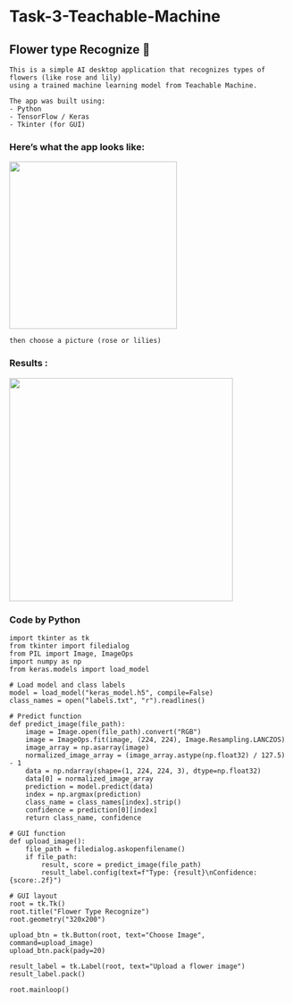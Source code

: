 # Task-3-Teachable-Machine

## Flower type Recognize 🌸 
```
This is a simple AI desktop application that recognizes types of flowers (like rose and lily)
using a trained machine learning model from Teachable Machine.

The app was built using:
- Python
- TensorFlow / Keras
- Tkinter (for GUI)
```
### Here’s what the app looks like:

<img src="https://github.com/user-attachments/assets/980c2b77-8751-4ca6-94db-8719d222d802" hight ="300" width="300" >


 ```
then choose a picture (rose or lilies)
```
### Results : 
<img src="https://github.com/user-attachments/assets/be26afe4-f9c5-4341-829c-52f0bdd66597" hight ="400" width="400" >

### Code by Python
```
import tkinter as tk
from tkinter import filedialog
from PIL import Image, ImageOps
import numpy as np
from keras.models import load_model

# Load model and class labels
model = load_model("keras_model.h5", compile=False)
class_names = open("labels.txt", "r").readlines()

# Predict function
def predict_image(file_path):
    image = Image.open(file_path).convert("RGB")
    image = ImageOps.fit(image, (224, 224), Image.Resampling.LANCZOS)
    image_array = np.asarray(image)
    normalized_image_array = (image_array.astype(np.float32) / 127.5) - 1
    data = np.ndarray(shape=(1, 224, 224, 3), dtype=np.float32)
    data[0] = normalized_image_array
    prediction = model.predict(data)
    index = np.argmax(prediction)
    class_name = class_names[index].strip()
    confidence = prediction[0][index]
    return class_name, confidence

# GUI function
def upload_image():
    file_path = filedialog.askopenfilename()
    if file_path:
        result, score = predict_image(file_path)
        result_label.config(text=f"Type: {result}\nConfidence: {score:.2f}")

# GUI layout
root = tk.Tk()
root.title("Flower Type Recognize")
root.geometry("320x200")

upload_btn = tk.Button(root, text="Choose Image", command=upload_image)
upload_btn.pack(pady=20)

result_label = tk.Label(root, text="Upload a flower image")
result_label.pack()

root.mainloop()
```
